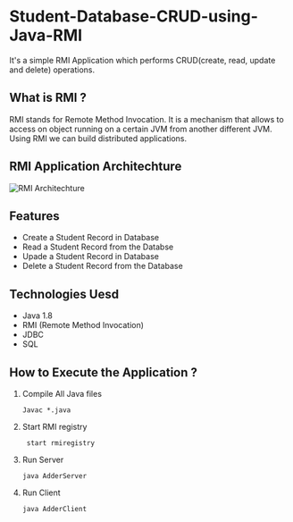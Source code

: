 # Student-Database-CRUD-using-Java-RMI

It's a simple RMI Application which performs CRUD(create, read, update and delete) operations.

## What is RMI ?

RMI stands for Remote Method Invocation. It is a mechanism that allows to access on object running on a certain JVM from another different JVM. Using RMI we can build distributed applications.

## RMI Application Architechture

![RMI Architechture](https://miro.medium.com/max/1400/1*GSl3W-WzYYVqORQ9XMgFGA.png)

## Features
- Create a Student Record in Database
- Read a Student Record from the Databse
- Upade a Student Record in Database
- Delete a Student Record from the Database

## Technologies Uesd
- Java 1.8
- RMI (Remote Method Invocation)
- JDBC
- SQL

## How to Execute the Application ?
1. Compile All Java files

    ```
    Javac *.java
    ```
1. Start RMI registry
  
   ```
    start rmiregistry
    ```
 1. Run Server
  
    ```
    java AdderServer
    ```
 1. Run Client
   
    ```
    java AdderClient
    ```
  
